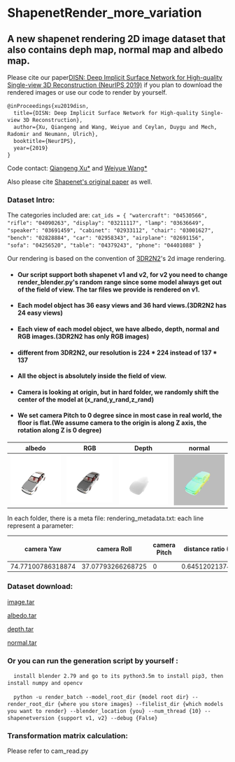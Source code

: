 # ShapenetRender_more_variation

## A new shapenet rendering 2D image dataset that also contains deph map, normal map and albedo map.

Please cite our paper[DISN: Deep Implicit Surface Network for High-quality Single-view 3D Reconstruction (NeurIPS 2019)](https://arxiv.org/abs/1905.10711) if you plan to download the rendered images or use our code to render by yourself.

``` 
@inProceedings{xu2019disn,
  title={DISN: Deep Implicit Surface Network for High-quality Single-view 3D Reconstruction},
  author={Xu, Qiangeng and Wang, Weiyue and Ceylan, Duygu and Mech, Radomir and Neumann, Ulrich},
  booktitle={NeurIPS},
  year={2019}
}
``` 
Code contact: [Qiangeng Xu*](https://xharlie.github.io/) and [Weiyue Wang*](https://weiyuewang.github.io/)

Also please cite [Shapenet's original paper](https://arxiv.org/abs/1512.03012) as well.

### Dataset Intro:
 The categories included are: 
    ```cat_ids = {
        "watercraft": "04530566",
        "rifle": "04090263",
        "display": "03211117",
        "lamp": "03636649",
        "speaker": "03691459",
        "cabinet": "02933112",
        "chair": "03001627",
        "bench": "02828884",
        "car": "02958343",
        "airplane": "02691156",
        "sofa": "04256520",
        "table": "04379243",
        "phone": "04401088"
        }
    ```
    
Our rendering is based on the convention of [3DR2N2](https://arxiv.org/abs/1604.00449)'s 2d image rendering.
 
 * #### Our script support both shapenet v1 and v2, for v2 you need to change render_blender.py's random range since some model always get out of the field of view. The tar files we provide is rendered on v1.
 * #### Each model object has 36 easy views and 36 hard views.(3DR2N2 has 24 easy views)
 * #### Each view of each model object, we have albedo, depth, normal and RGB images.(3DR2N2 has only RGB images)
 * #### different from 3DR2N2, our resolution is 224 * 224 instead of 137 * 137
 * #### All the object is absolutely inside the field of view.
 * #### Camera is looking at origin, but in hard folder, we randomly shift the center of the model at (x_rand,y_rand,z_rand)
 * #### We set camera Pitch to 0 degree since in most case in real world, the floor is flat.(We assume camera to the origin is along Z axis, the rotation along Z is 0 degree)
                                           
| albedo  | RGB  |  Depth | normal | 
|---|---|---|---|
| <img src="samples/albedo_1176dff7f0ec879719d740e0f6a9a113/hard/32.png" width="200px" />   | <img src="samples/image_1176dff7f0ec879719d740e0f6a9a113/hard/32.png"  width="200px"/>  | <img src="samples/depth_1176dff7f0ec879719d740e0f6a9a113/hard/32.png"  width="200px"/>  |  <img src="samples/normal_1176dff7f0ec879719d740e0f6a9a113/hard/32.png" width="200px" /> |
 
In each folder, there is a meta file: rendering_metadata.txt:
each line represent a parameter:

| camera Yaw | camera Roll |  camera Pitch | distance ratio (0 to 1) | Focal length in mm | Sensor size in mm | max real distance | x_rand | y_rand | z_rand |
|---|---|---|---|---|---|---|---|---|---|
|74.77100786318874|37.07793266268725|0|0.6451202137421064|35|32|1.75|-0.1529439091682434|-0.13056571781635284|0.0746786817908287| 

### Dataset download:
[image.tar](https://drive.google.com/file/d/1gwRviPb18vANDECAqeUqLBCvBTnfq7fo/view?usp=sharing)

[albedo.tar](https://drive.google.com/file/d/1sA21ywWjve2VXxqARhiWa109cq_1Ntv4/view?usp=sharing)

[depth.tar](https://drive.google.com/file/d/1IA9gYqK0K7oVXdRPQDdGitLArpexdfSI/view?usp=sharing)

[normal.tar](https://drive.google.com/file/d/1S0lOG3Id_e2FwXwMf4AMp7-xBfVsVk7Z/view?usp=sharing)

### Or you can run the generation script by yourself :
```
  install blender 2.79 and go to its python3.5m to install pip3, then install numpy and opencv
  
  python -u render_batch --model_root_dir {model root dir} --render_root_dir {where you store images} --filelist_dir {which models you want to render} --blender_location {you} --num_thread {10} --shapenetversion {support v1, v2} --debug {False}
```

### Transformation matrix calculation:
Please refer to cam_read.py
